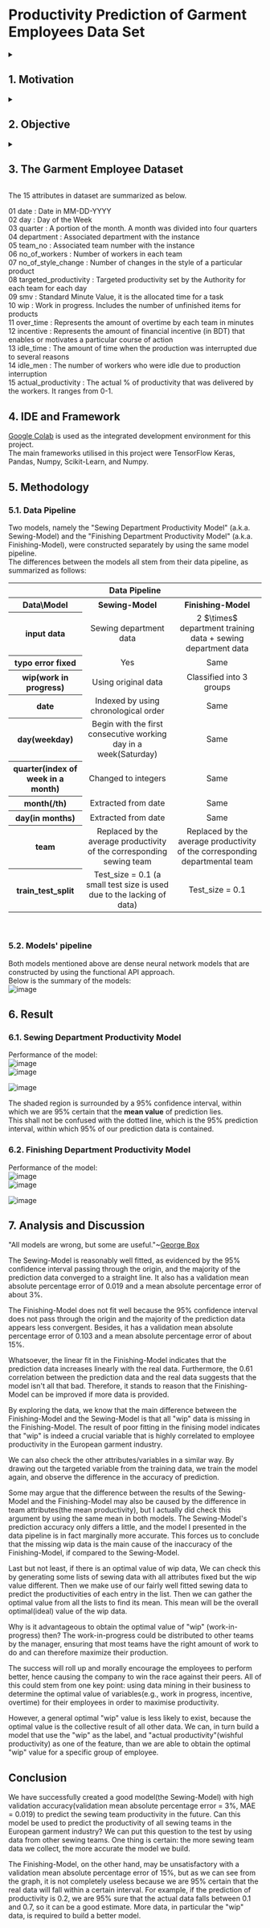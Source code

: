 # Productivity Prediction of Garment Employees Data Set 
<details>
<summary><h2>1. Motivation</h2></summary>

  The garment industry is vital to human civilization and has a massive global demand.<br>

To estimate their garment production capacity and ensure that production is completed on time, large garment production companies must track, analyse, and predict the productivity of their working teams. This is critical in order to maintain the company's reputation and avoid paying breach of contract penalties.<br>

Furthermore, a good prediction model was critical in the future development of the garment company because it provided information to streamline production lines and optimise production efficiency.<br>

</details>

<details>
<summary><h2>2. Objective</h2></summary>
  
(i) Construct a good prediction model that can be used to predict the employee productivity in European garment Industry.<br>

(ii) Data mining to determine which attributes in the European garment industry are highly correlated with employee productivity and what their optimal value is.<br>

(iii) As a demonstration to show how to construct a dense neural network.<br>

(iv) As a demonstration to show how to do data cleaning, data preparation, data analysis and data exploration.<br>
 </details>
  
<details><summary><h2> 3. The Garment Employee Dataset</h2></summary>
  <details><summary><h3>3.1. Download link</h3></summary>
You can get the dataset download link from [here](https://archive.ics.uci.edu/ml/datasets/Productivity+Prediction+of+Garment+Employees).
  </details>
  <details><summary><h3> 3.2. Summary of the Dataset</h3></summary>The data is collected from European country at the year of 2015.<br>
There are 15 attributes in this dataset. We will make use of the first 14 attributes as the features, and use them to launch a multilinear regression traning by using a dense neural network. Our goal is to train out a model that can predict the actual productivity, which is the last attribute of the dataset, with our targeted mean absolute error percentage less than 10%.
  </details>
</details>

The 15 attributes in dataset are summarized as below.

01 date : Date in MM-DD-YYYY <br>
02 day : Day of the Week <br>
03 quarter : A portion of the month. A month was divided into four quarters <br>
04 department : Associated department with the instance <br>
05 team_no : Associated team number with the instance <br>
06 no_of_workers : Number of workers in each team <br>
07 no_of_style_change : Number of changes in the style of a particular product <br>
08 targeted_productivity : Targeted productivity set by the Authority for each team for each day <br>
09 smv : Standard Minute Value, it is the allocated time for a task <br>
10 wip : Work in progress. Includes the number of unfinished items for products <br>
11 over_time : Represents the amount of overtime by each team in minutes <br>
12 incentive : Represents the amount of financial incentive (in BDT) that enables or motivates a particular course of action <br>
13 idle_time : The amount of time when the production was interrupted due to several reasons <br>
14 idle_men : The number of workers who were idle due to production interruption <br>
15 actual_productivity : The actual % of productivity that was delivered by the workers. It ranges from 0-1. <br>

## 4. IDE and Framework
[Google Colab](https://colab.research.google.com/) is used as the integrated development environment for this project.<br>
The main frameworks utilised in this project were TensorFlow Keras, Pandas, Numpy, Scikit-Learn, and Numpy.<br>

## 5. Methodology
### 5.1. Data Pipeline
Two models, namely the "Sewing Department Productivity Model" (a.k.a. Sewing-Model) and the "Finishing Department Productivity Model" (a.k.a. Finishing-Model), were constructed separately by using the same model pipeline. <br>
The differences between the models all stem from their data pipeline, as summarized as follows:<br>

<table class="center" div align="center">
  <tr>
    <th colspan="3">Data Pipeline</th>
  </tr>                                                          
  <tr>
    <th>Data\Model</th><th>Sewing-Model</th><th>Finishing-Model</th>
  </tr>
  <tr>
    <th>input data</th><td align="center">Sewing department data</td>
    <td align="center">2 $\times$ department training data + sewing department data</td>
  </tr>
  <tr>
    <th>typo error fixed</th><td align="center">Yes</td><td align="center">Same</td>
  </tr>
  <tr>
    <th>wip(work in progress)</th><td align="center">Using original data</td><td align="center">Classified into 3 groups</td>
  </tr>
  <tr>
    <th>date</th><td align="center">Indexed by using chronological order</td><td align="center">Same</td>
  </tr>
  <tr>
    <th>day(weekday)</th><td align="center">Begin with the first consecutive working day in a week(Saturday)</td><td align="center">Same</td>
  </tr>
  <tr>
    <th>quarter(index of week in a month)</th><td align="center">Changed to integers</td><td align="center">Same</td>
  </tr>
  <tr>
    <th>month(/th)<td align="center">Extracted from date</td><td align="center">Same</td>
  </tr>
  <tr>
    <th>day(in months)</th><td align="center">Extracted from date</td><td align="center">Same</td>
  </tr>
  <tr>
    <th>team</th><td align="center">Replaced by the average productivity of the corresponding sewing team</td>
    <td align="center">Replaced by the average productivity of the corresponding departmental team</td>
  </tr>
  <tr>
    <th>train_test_split</th><td align="center">Test_size = 0.1 (a small test size is used due to the lacking of data)</td>
    <td align="center">Test_size = 0.1 </td>
  </tr>
</table><br>

### 5.2. Models' pipeline 
Both models mentioned above are dense neural network models that are constructed by using the functional API approach.<br>
Below is the summary of the models:<br>
![image](https://user-images.githubusercontent.com/108325848/188249468-8fd38613-5445-4dc7-9e33-89c27c385ae5.png)<br>

## 6. Result
### 6.1. Sewing Department Productivity Model
Performance of the model:<br>
![image](https://user-images.githubusercontent.com/108325848/188224403-68d22fb4-dff9-4481-a891-554bf96a3213.png)<br>
![image](https://user-images.githubusercontent.com/108325848/188224518-1814f98d-1f88-43e6-92b9-ce346d040b03.png)<br>

![image](https://user-images.githubusercontent.com/108325848/188222506-62939316-3b29-42ef-b258-eb6c67369f6b.png)<br>

The shaded region is surrounded by a 95% confidence interval, within which we are 95% certain that the **mean value** of prediction lies.<br>
This shall not be confused with the dotted line, which is the 95% prediction interval, within which 95% of our prediction data is contained.

### 6.2. Finishing Department Productivity Model
Performance of the model:<br>
![image](https://user-images.githubusercontent.com/108325848/187825655-aa603b1f-1b59-4981-9cb7-2d397b26d6ab.png)<br>
![image](https://user-images.githubusercontent.com/108325848/187825731-c99476ac-a8c5-48b8-a07a-2d1951081c17.png)<br>

![image](https://user-images.githubusercontent.com/108325848/187712523-078f35c1-7cea-4707-bcdb-a69b0e7a0bd2.png)<br>

## 7. Analysis and Discussion
"All models are wrong, but some are useful."~[George Box](https://en.wikipedia.org/wiki/All_models_are_wrong)<br>

The Sewing-Model is reasonably well fitted, as evidenced by the 95% confidence interval passing through the origin, and the majority of the prediction data converged to a straight line. It also has a validation mean absolute percentage error of 0.019 and a mean absolute percentage error of about 3%. <br> 

The Finishing-Model does not fit well because the 95% confidence interval does not pass through the origin and the majority of the prediction data appears less convergent. Besides, it has a validation mean absolute percentage error of 0.103 and a mean absolute percentage error of about 15%.<br>

Whatsoever, the linear fit in the Finishing-Model indicates that the prediction data increases linearly with the real data. Furthermore, the 0.61 correlation between the prediction data and the real data suggests that the model isn't all that bad. Therefore, it stands to reason that the Finishing-Model can be improved if more data is provided. <br>  

By exploring the data, we know that the main difference between the Finishing-Model and the Sewing-Model is that all "wip" data is missing in the Finishing-Model.
The result of poor fitting in the finising model indicates that "wip" is indeed a crucial variable that is highly correlated to employee productivity in the European garment industry.<br>

We can also check the other attributes/variables in a similar way. By drawing out the targeted variable from the training data, we train the model again, and observe the difference in the accuracy of prediction. <br>

Some may argue that the difference between the results of the Sewing-Model and the Finishing-Model may also be caused by the difference in team attributes(the mean productivity), but I actually did check this argument by using the same mean in both models. The Sewing-Model's prediction accuracy only differs a little, and the model I presented in the data pipeline is in fact marginally more accurate. This forces us to conclude that the missing wip data is the main cause of the inaccuracy of the Finishing-Model, if compared to the Sewing-Model.<br>

Last but not least, if there is an optimal value of wip data, We can check this by generating some lists of sewing data with all attributes fixed but the wip value different. Then we make use of our fairly well fitted sewing data to predict the productivities of each entry in the list. Then we can gather the optimal value from all the lists to find its mean. This mean will be the overall optimal(ideal) value of the wip data.<br>

Why is it advantageous to obtain the optimal value of "wip" (work-in-progress) then? The work-in-progress could be distributed to other teams by the manager, ensuring that most teams have the right amount of work to do and can therefore maximize their production.<br>

The success will roll up and morally encourage the employees to perform better, hence causing the company to win the race against their peers. All of this could stem from one key point: using data mining in their business to determine the optimal value of variables(e.g., work in progress, incentive, overtime) for their employees in order to maximise productivity.<br>

However, a general optimal "wip" value is less likely to exist, because the optimal value is the collective result of all other data. We can, in turn build a model that use the "wip" as the label, and "actual productivity"(wishful productivity) as one of the feature, than we are able to obtain the optimal "wip" value for a specific group of employee.  

## Conclusion
We have successfully created a good model(the Sewing-Model) with high validation accuracy(validation mean absolute percentage error = 3%, MAE = 0.019) to predict the sewing team productivity in the future. Can this model be used to predict the productivity of all sewing teams in the European garment industry? We can put this question to the test by using data from other sewing teams. One thing is certain: the more sewing team data we collect, the more accurate the model we build.<br>

The Finishing-Model, on the other hand, may be unsatisfactory with a validation mean absolute percentage error of 15%, but as we can see from the graph, it is not completely useless because we are 95% certain that the real data will fall within a certain interval. For example, if the prediction of productivity is 0.2, we are 95% sure that the actual data falls between 0.1 and 0.7, so it can be a good estimate. More data, in particular the "wip" data, is required to build a better model.









